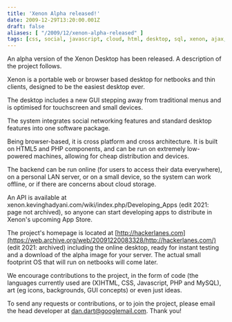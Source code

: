 ```yaml
---
title: 'Xenon Alpha released!'
date: 2009-12-29T13:20:00.001Z
draft: false
aliases: [ "/2009/12/xenon-alpha-released" ]
tags: [css, social, javascript, cloud, html, desktop, sql, xenon, ajax, gui, linux, html5, networking, api, fast, operating system, os, php, apps]
---
```


An alpha version of the Xenon Desktop has been released. A description of the project follows.

Xenon is a portable web or browser based desktop for netbooks and thin clients, designed to be the easiest desktop ever.

The desktop includes a new GUI stepping away from traditional menus and is optimised for touchscreen and small devices.

The system integrates social networking features and standard desktop features into one software package.

Being browser-based, it is cross platform and cross architecture. It is built on HTML5 and PHP components, and can be run on extremely low-powered machines, allowing for cheap distribution and devices.

The backend can be run online (for users to access their data everywhere), on a personal LAN server, or on a small device, so the system can work offline, or if there are concerns about cloud storage.

An API is available at xenon.kevinghadyani.com/wiki/index.php/Developing_Apps (edit 2021: page not archived), so anyone can start developing apps to distribute in Xenon's upcoming App Store.

The project's homepage is located at [http://hackerlanes.com](https://web.archive.org/web/20091220083328/http://hackerlanes.com/) (edit 2021: archived) including the online desktop, ready for instant testing and a download of the alpha image for your server. The actual small footprint OS that will run on netbooks will come later.

We encourage contributions to the project, in the form of code (the languages currently used are (X)HTML, CSS, Javascript, PHP and MySQL), art (eg icons, backgrounds, GUI concepts) or even just ideas.

To send any requests or contributions, or to join the project, please email the head developer at [dan.dart@googlemail.com](mailto:dan.dart@googlemail.com). Thank you!